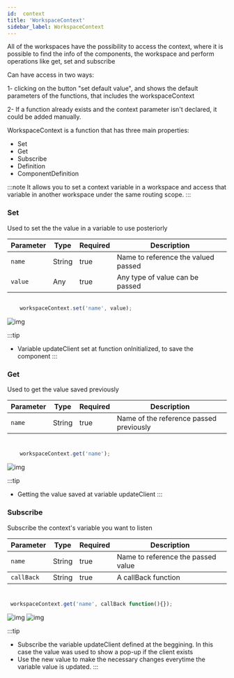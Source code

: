 ```yaml
---
id:  context
title: 'WorkspaceContext'
sidebar_label: WorkspaceContext
---
```



All of the workspaces have the possibility to access the context, where it is possible to find the info of the components, the workspace and perform operations like get, set and subscribe

Can have access in two ways:

1- clicking on the button "set default value", and shows the default parameters of the functions, that includes the workspaceContext

2- If a function already exists and the context parameter isn't declared, it could be added manually.


WorkspaceContext is a function that has three main properties:

- Set
- Get
- Subscribe
- Definition
- ComponentDefinition

:::note
It allows you to set a context variable in a workspace and access that variable in another workspace under the same routing scope.
:::

### Set

Used to set the the value in a variable to use posteriorly

<table className="custom-table">
    <thead>
        <tr>
            <th>Parameter</th>
            <th>Type</th>
            <th>Required</th>
            <th>Description</th>
        </tr>
    </thead>
    <tbody>
        <tr className="selected">
            <td><code>name</code></td>
            <td>String</td>
            <td>true</td>
            <td>Name to reference the valued passed</td>
        </tr>
         <tr className="selected">
            <td><code>value</code></td>
            <td>Any</td>
            <td>true</td>
            <td>Any type of value can be passed</td>
        </tr>
    </tbody>
</table>

##
```js
    workspaceContext.set('name', value);
```

![img](/img/responses/context_set_usage.png)

:::tip
- Variable updateClient set at function onInitialized, to save the component
:::

### Get

Used to get the value saved previously

<table className="custom-table">
    <thead>
        <tr>
            <th>Parameter</th>
            <th>Type</th>
            <th>Required</th>
            <th>Description</th>
        </tr>
    </thead>
    <tbody>
        <tr className="selected">
            <td><code>name</code></td>
            <td>String</td>
            <td>true</td>
            <td>Name of the reference passed previously</td>
        </tr>
    </tbody>
</table>

#
```js
    workspaceContext.get('name');
```

![img](/img/responses/context_get_usage.png)

:::tip
- Getting the value saved at variable updateClient 
:::

### Subscribe

Subscribe the context's variable you want to listen

<table className="custom-table">
    <thead>
        <tr>
            <th>Parameter</th>
            <th>Type</th>
            <th>Required</th>
            <th>Description</th>
        </tr>
    </thead>
    <tbody>
        <tr className="selected">
            <td><code>name</code></td>
            <td>String</td>
            <td>true</td>
            <td>Name to reference the passed value</td>
        </tr>
    </tbody>
    <tbody>
        <tr className="selected">
            <td><code>callBack</code></td>
            <td>String</td>
            <td>true</td>
            <td>A callBack function</td>
        </tr>
    </tbody>
</table>

#
```js
 workspaceContext.get('name', callBack function(){});
```

![img](/img/responses/context_subscribe_usage.png)
![img](/img/responses/show-pop-up-confirmation.png)


:::tip

- Subscribe the variable updateClient defined at the beggining. In this case the value was used to show a pop-up if the client exists
- Use the new value to make the necessary changes everytime the variable value is updated.
:::